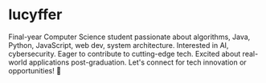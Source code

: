 # lucyffer
Final-year Computer Science student passionate about algorithms, Java, Python, JavaScript, web dev, system architecture. Interested in AI, cybersecurity. Eager to contribute to cutting-edge tech. Excited about real-world applications post-graduation. Let's connect for tech innovation or opportunities! 🚀
